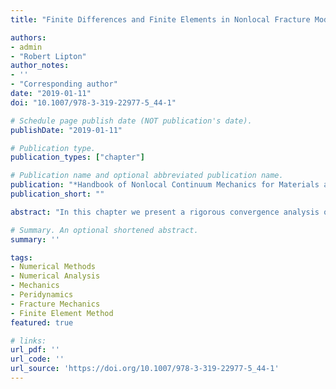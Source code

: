 ```yaml
---
title: "Finite Differences and Finite Elements in Nonlocal Fracture Modeling: A Priori Convergence Rates"

authors:
- admin
- "Robert Lipton"
author_notes:
- ''
- "Corresponding author"
date: "2019-01-11"
doi: "10.1007/978-3-319-22977-5_44-1"

# Schedule page publish date (NOT publication's date).
publishDate: "2019-01-11"

# Publication type.
publication_types: ["chapter"]

# Publication name and optional abbreviated publication name.
publication: "*Handbook of Nonlocal Continuum Mechanics for Materials and Structures*"
publication_short: ""

abstract: "In this chapter we present a rigorous convergence analysis of finite difference and finite element approximation of nonlinear nonlocal models. In the previous chapter, we considered a differentiable version of the original bond-based model introduced in Silling (J Mech Phys Solids 48(1):175--209, 2000). There we showed, for a fixed horizon of nonlocal interaction $\\epsilon$, that well-posed formulations of the model can be developed over Hölder spaces and Sobolev spaces. In this chapter we apply these formulations to show a priori convergence for the discrete finite difference and finite element methods. We show that the error made using the forward Euler in time and a finite difference (i.e., piecewise constant) discretization in space with time step $\\Delta t$ and spatial discretization $h$ is of the order of $O(\\Delta t + h∕\\epsilon^2)$. For a central difference approximation in time and piecewise linear finite element approximation in space, the approximation error is of the order of $O(\\Delta t + h^2∕\\epsilon^2)$. We point out these are the first such error estimates for nonlinear nonlocal fracture formulations and are reported in Jha and Lipton (2017b Numerical analysis of nonlocal fracture models models in holder space. arXiv preprint arXiv:1701.02818. To appear in SIAM Journal on Numerical Analysis 2018) and Jha and Lipton (2017a, Finite element approximation of nonlocal fracture models. arXiv preprint arXiv:1710.07661). We then go on to prove the stability of the semi-discrete approximation and show that the energy of the discrete approximation is bounded in terms of work done by the body force and initial energy put into the system. We look forward to improvements and development of a posteriori error estimation in the coming years"

# Summary. An optional shortened abstract.
summary: ''

tags:
- Numerical Methods
- Numerical Analysis
- Mechanics
- Peridynamics
- Fracture Mechanics
- Finite Element Method
featured: true

# links:
url_pdf: ''
url_code: ''
url_source: 'https://doi.org/10.1007/978-3-319-22977-5_44-1'
---
```

